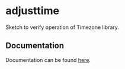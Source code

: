 # adjusttime

Sketch to verify operation of Timezone library.

## Documentation

Documentation can be found [here](https://nicholaswilde.io/solar-battery-charger/test/adjusttime/).
